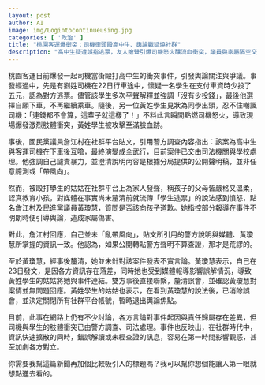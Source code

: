 ```yaml
---
layout: post
author: AI
image: img/Logintocontinueusing.jpg
categories: [ '政治' ]
title: "桃園客運爆衝突：司機街頭毆高中生、輿論戰延燒社群"  
description: "高中生疑遭誤指逃票，友人嗆聲引爆司機怒火釀流血衝突，議員與家屬隔空交鋒，社群時代訊息擴散與誤解成焦點"  "
---
```

桃園客運日前爆發一起司機當街毆打高中生的衝突事件，引發輿論關注與爭議。事發經過中，先是有劉姓司機在22日行車途中，懷疑一名學生在支付車資時少投了五元，認為對方逃票。儘管該學生多次平聲解釋並強調「沒有少投錢」，最後他選擇自願下車，不再繼續乘車。隨後，另一位黃姓學生見狀為同學出頭，忍不住嘲諷司機：「連錢都不會算，這輩子就這樣了！」不料此言瞬間點燃司機怒火，導致現場爆發激烈肢體衝突，黃姓學生被攻擊至滿臉血跡。  

事後，國民黨議員詹江村在社群平台貼文，引用警方調查內容指出：該案為高中生與客運司機在下車後互嗆，最終演變成全武行，目前案件已交由司法機關與學校處理。他強調自己譴責暴力，並澄清說明內容是根據分局提供的公開聲明稿，並非任意臆測或「帶風向」。  

然而，被毆打學生的姑姑在社群平台上為家人發聲，稱孩子的父母皆嚴格又溫柔，認真教育小孩，對媒體在事實尚未釐清前就流傳「學生逃票」的說法感到憤怒，點名詹江村及民進黨議員黃瓊慧，質問是否該向孩子道歉。她指控部分報導在事件不明朗時便引導輿論，造成家屬傷害。  

對此，詹江村回應，自己並未「亂帶風向」，貼文所引用的警方說明與媒體、黃瓊慧所掌握的資訊一致。他認為，如果公開轉貼警方聲明不算查證，那才是荒謬的。  

至於黃瓊慧，經事後釐清，她並未針對該案件發表不實言論。黃瓊慧表示，自己在23日發文，是因各方資訊存在落差，同時她也受到媒體報導影響誤解情況，導致黃姓學生的姑姑將她與事件連結。雙方事後直接聯繫，釐清誤會，並確認黃瓊慧對案情並無問題回應。黃姓學生的姑姑也表示，在看到黃瓊慧的說法後，已消除誤會，並決定關閉所有社群平台帳號，暫時退出輿論焦點。  

目前，此事在網路上仍有不少討論，各方言論對事件起因與責任歸屬存在差異，但司機與學生的肢體衝突已由警方調查、司法處理。事件也反映出，在社群時代中，資訊快速擴散的同時，錯誤解讀或未經查證的訊息，容易在第一時間影響觀感，甚至加劇各方對立。  

你需要我幫這篇新聞再加個比較吸引人的標題嗎？我可以幫你想個能讓人第一眼就想點進去看的。